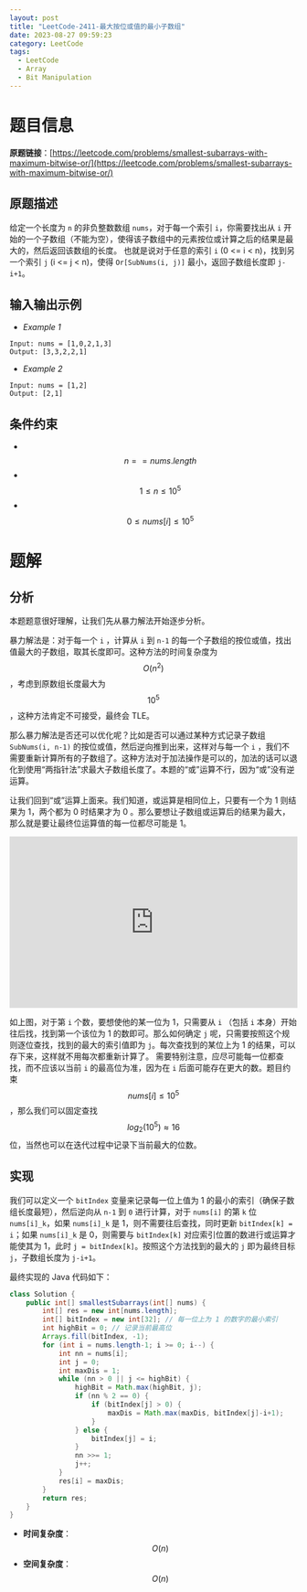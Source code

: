 ```yaml
---
layout: post
title: "LeetCode-2411-最大按位或值的最小子数组"
date: 2023-08-27 09:59:23
category: LeetCode
tags:
  - LeetCode
  - Array
  - Bit Manipulation
---
```


# 题目信息

**原题链接**：[https://leetcode.com/problems/smallest-subarrays-with-maximum-bitwise-or/](https://leetcode.com/problems/smallest-subarrays-with-maximum-bitwise-or/)

## 原题描述

给定一个长度为 `n` 的非负整数数组 `nums`，对于每一个索引 `i`，你需要找出从 `i` 开始的一个子数组（不能为空），使得该子数组中的元素按位或计算之后的结果是最大的，然后返回该数组的长度。
也就是说对于任意的索引 `i` (0 <= i < n)，找到另一个索引 `j` (i <= j < n)，使得 `Or[SubNums(i, j)]` 最小，返回子数组长度即 `j-i+1`。

## 输入输出示例

- *Example 1*
```
Input: nums = [1,0,2,1,3]
Output: [3,3,2,2,1]
```

- *Example 2*
```
Input: nums = [1,2]
Output: [2,1]
```

## 条件约束

- &nbsp; $$ n == nums.length $$
- &nbsp; $$ 1 \leqslant n \leqslant 10^5 $$
- &nbsp; $$ 0 \leqslant nums[i] \leqslant 10^5 $$

# 题解

## 分析

本题题意很好理解，让我们先从暴力解法开始逐步分析。

暴力解法是：对于每一个 `i` ，计算从 `i` 到 `n-1` 的每一个子数组的按位或值，找出值最大的子数组，取其长度即可。这种方法的时间复杂度为 $$ O(n^2) $$ ，考虑到原数组长度最大为 $$ 10^5 $$ ，这种方法肯定不可接受，最终会 TLE。

那么暴力解法是否还可以优化呢？比如是否可以通过某种方式记录子数组 `SubNums(i, n-1)` 的按位或值，然后逆向推到出来，这样对与每一个 `i` ，我们不需要重新计算所有的子数组了。这种方法对于加法操作是可以的，加法的话可以退化到使用“两指针法”求最大子数组长度了。本题的“或”运算不行，因为“或”没有逆运算。

让我们回到“或”运算上面来。我们知道，或运算是相同位上，只要有一个为 1 则结果为 1，两个都为 0 时结果才为 0 。那么要想让子数组或运算后的结果为最大，那么就是要让最终位运算值的每一位都尽可能是 1。

<iframe frameborder="0" style="width:100%;height:300px;" src="https://viewer.diagrams.net/?highlight=0000ff&nav=1&title=LeetCode-2441.drawio#R7VvLcpswFP0aL9NB4mGytJ04WbQzncmizaqjgAykMnKxiHG%2FvgIk85DjoVNjgZvMJLGu3uecK10JPDEX6%2BwhQZvwC%2FUxmUDDzybm3QRCC1j8b27YlwbbNEpDkER%2BaQKV4Sn6jYVRFksjH28bBRmlhEWbptGjcYw91rChJKG7ZrEVJc1eNyjAiuHJQ0S1fot8FpZW1zYq%2ByOOglD2DAyRs0aysDBsQ%2BTTXc1k3k%2FMRUIpKz%2BtswUmOXYSl7Le8p3cw8ASHLMuFWaPxtRjP%2BYPIE49Glo0m9o30BaDY3s5Y%2BxzAESSJiykAY0Rua%2Bs84SmsY%2FzZg2eqsp8pnTDjYAbXzFje8EmShnlppCticjFWcS%2B59U%2F2SL1XMu5y0TLRWIvE7E%2Fy%2FnkyZjGuLQsI0JEfjmPfPDv4iNMW5omHj4BitQZSgLMTpSzDyxy9WO6xizZ83oJJohFb81xIKHD4FCuoop%2FEGz9BXOi3TdE0mZPNSqbRO3CiOGnDSrmvuPe2iRlRWMmGONOKwF9wwnD2WlIVQhEBXgrtC%2BcH7givatcSa4HYc2LpO3soEHrQ%2B4qKB3l7uiUO1TkbihU6pa7aQ1N7uaH3BVQzI5yn%2BqUuzkGuQ9tdQe345E7n2%2BtUp58rudV1YqUBjexOrqJq9NNrBEEQdbgdgU4Fjc5o5ztjnIGxnEyL6NnewTLfjuohybQrGfV569fz05XPb9D5mX07IxgfW5H7fr1rPr89et52lXPUKeepyNYn9thuXY9A%2Fc%2F1LPbVc%2BmTj27I1if2%2FGzdj3fKqCp%2BlbOaTWMmoB21ZyKT23%2B9pH5S1tnJYkevtKId1yFe0YLfreFa%2BkKolYFrdKQ5YLTDZW%2BojRUcHSY9j8sQ0bfYl%2Fxg%2FiCEpoUbZk%2Bwu7K4%2FYtS%2BhPXMtxPBe%2FrPoJx01D9y1M708mtODcDhP14wz7Dkb04Dw4Pat3sdeg5%2Fa2qh1nOFW30WGGiZd8FN31GhbofRitXsQO72AEB3cR64xF8edUdOebWK3Pm8EormKHdjQC6oXfNcQkbZz175VjOLgrb%2F8A3aipJ%2Ffh%2BbTyEolu1GTDw0ZtaFozez8FnwE15dG0dtR6P9P2sBvoR009oU6gQ3i385cGdM6vNH%2FbuADlZlugMuMFgLXJCmhkPv8U5P8%2F8UzxWzbHh%2FciMxVeOKKsCX5zUxZnpfoOLkyIREHMkx5nAHP7POcn8hCZiYx15PtF9HuM7aYe%2Blhc5FvSknBLJdy5KOHqcSsaCR15uhalGfxnuZTlxODBGTiz29fWR0JjeFHO1APF6wdnJzk7trCeiTOerL55UT5hqL6%2BYt7%2FAQ%3D%3D"></iframe>

如上图，对于第 `i` 个数，要想使他的某一位为 1，只需要从 `i` （包括 `i` 本身）开始往后找，找到第一个该位为 1 的数即可。那么如何确定 `j` 呢，只需要按照这个规则逐位查找，找到的最大的索引值即为 `j`。每次查找到的某位上为 1 的结果，可以存下来，这样就不用每次都重新计算了。
需要特别注意，应尽可能每一位都查找，而不应该以当前 `i` 的最高位为准，因为在 `i` 后面可能存在更大的数。题目约束 $$ nums[i] \leqslant 10^5 $$ ，那么我们可以固定查找 $$ log_2(10^5) \approx 16 $$ 位，当然也可以在迭代过程中记录下当前最大的位数。


## 实现

我们可以定义一个 `bitIndex` 变量来记录每一位上值为 1 的最小的索引（确保子数组长度最短），然后逆向从 `n-1` 到 `0` 进行计算，对于 `nums[i]` 的第 `k` 位 `nums[i]_k`，如果 `nums[i]_k` 是 1，则不需要往后查找，同时更新 `bitIndex[k] = i`；如果 `nums[i]_k` 是 0，则需要与 `bitIndex[k]` 对应索引位置的数进行或运算才能使其为 1，此时 `j = bitIndex[k]`。按照这个方法找到的最大的  `j` 即为最终目标 `j`，子数组长度为 `j-i+1`。

最终实现的 Java 代码如下：

```java
class Solution {
    public int[] smallestSubarrays(int[] nums) {
        int[] res = new int[nums.length];
        int[] bitIndex = new int[32]; // 每一位上为 1 的数字的最小索引
        int highBit = 0; // 记录当前最高位
        Arrays.fill(bitIndex, -1);
        for (int i = nums.length-1; i >= 0; i--) {
            int nn = nums[i];
            int j = 0;
            int maxDis = 1;
            while (nn > 0 || j <= highBit) {
                highBit = Math.max(highBit, j);
                if (nn % 2 == 0) {
                    if (bitIndex[j] > 0) {
                        maxDis = Math.max(maxDis, bitIndex[j]-i+1);
                    }
                } else {
                    bitIndex[j] = i;
                }
                nn >>= 1;
                j++;
            }
            res[i] = maxDis;
        }
        return res;
    }
}
```

- **时间复杂度**：$$ O(n) $$
- **空间复杂度**：$$ O(n) $$


